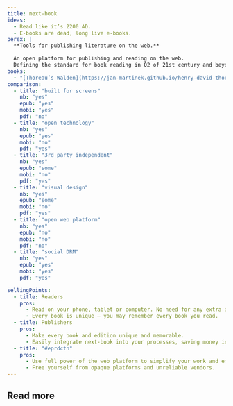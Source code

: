 ```yaml
---
title: next-book
ideas:
  - Read like it’s 2200 AD.
  - E-books are dead, long live e-books.
perex: |
  **Tools for publishing literature on the web.**

  An open platform for publishing and reading on the web.
  Defining the standard for book reading in Q2 of 21st century and beyond.
books:
  - "[Thoreau’s Walden](https://jan-martinek.github.io/henry-david-thoreau_walden/) published with current version of next-book."
comparison:
  - title: "built for screens"
    nb: "yes"
    epub: "yes"
    mobi: "yes"
    pdf: "no"
  - title: "open technology"
    nb: "yes"
    epub: "yes"
    mobi: "no"
    pdf: "yes"
  - title: "3rd party independent"
    nb: "yes"
    epub: "some"
    mobi: "no"
    pdf: "yes"
  - title: "visual design"
    nb: "yes"
    epub: "some"
    mobi: "no"
    pdf: "yes"
  - title: "open web platform"
    nb: "yes"
    epub: "no"
    mobi: "no"
    pdf: "no"     
  - title: "social DRM"
    nb: "yes"
    epub: "yes"
    mobi: "yes"
    pdf: "yes"  

sellingPoints:
  - title: Readers
    pros:
      - Read on your phone, tablet or computer. No need for any extra app or hardware.
      - Every book is unique — you may remember every book you read.
  - title: Publishers
    pros:
      - Make every book and edition unique and memorable.
      - Easily integrate next-book into your processes, saving money in the long term.
  - title: "#eprdctn"
    pros:
      - Use full power of the web platform to simplify your work and empower readers.
      - Free yourself from opaque platforms and unreliable vendors.
---
```


## Read more


